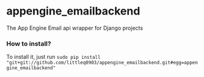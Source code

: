 appengine_emailbackend
======================

The App Engine Email api wrapper for Django projects

### How to install?

To install it, just run `sudo pip install "git+git://github.com/littleq0903/appengine_emailbackend.git#egg=appengine_emailbackend"`
